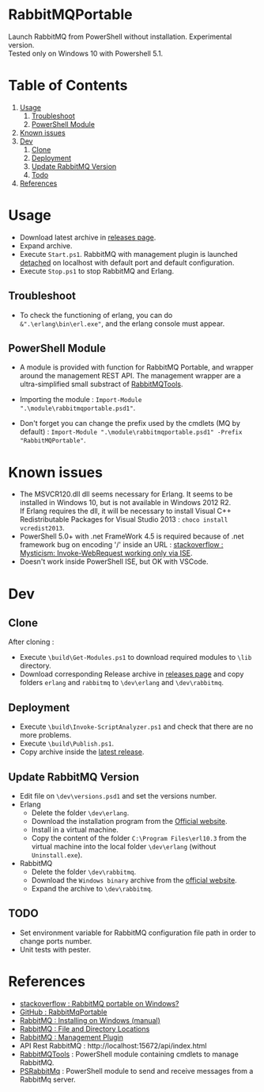# RabbitMQPortable
Launch RabbitMQ from PowerShell without installation. Experimental version.  
Tested only on Windows 10 with Powershell 5.1.



# Table of Contents
1. [Usage](#Usage)
	1. [Troubleshoot](#Troubleshoot)
	2. [PowerShell Module](#PowerShell-Module)
2. [Known issues](#Known-issues)
3. [Dev](#Dev)
	1. [Clone](#Clone)
	2. [Deployment](#Deployment)
	3. [Update RabbitMQ Version](#Update-RabbitMQ-Version)
	4. [Todo](#Todo)
4. [References](#References)



# Usage #

* Download latest archive in [releases page](https://github.com/Outlivier/RabbitMQPortable/releases).
* Expand archive.
* Execute `Start.ps1`. RabbitMQ with management plugin is launched [detached](https://www.rabbitmq.com/install-windows-manual.html#running-windows) on localhost with default port and default configuration.
* Execute `Stop.ps1` to stop RabbitMQ and Erlang.

## Troubleshoot ##

* To check the functioning of erlang, you can do `&".\erlang\bin\erl.exe"`, and the erlang console must appear.

## PowerShell Module ##

* A module is provided with function for RabbitMQ Portable, and wrapper around the management REST API.
The management wrapper are a ultra-simplified small substract of [RabbitMQTools](https://github.com/RamblingCookieMonster/RabbitMQTools).

* Importing the module : `Import-Module ".\module\rabbitmqportable.psd1"`.
* Don't forget you can change the prefix used by the cmdlets (MQ by default) : `Import-Module ".\module\rabbitmqportable.psd1" -Prefix "RabbitMQPortable"`.

# Known issues #

* The MSVCR120.dll dll seems necessary for Erlang. It seems to be installed in Windows 10, but is not available in Windows 2012 R2.  
If Erlang requires the dll, it will be necessary to install Visual C++ Redistributable Packages for Visual Studio 2013 : `choco install vcredist2013`.
* PowerShell 5.0+ with .net FrameWork 4.5 is required because of .net framework bug on encoding '/' inside an URL : [stackoverflow : Mysticism: Invoke-WebRequest working only via ISE](https://stackoverflow.com/questions/41937964/mysticism-invoke-webrequest-working-only-via-ise/42533778#42533778).
* Doesn't work inside PowerShell ISE, but OK with VSCode.

# Dev #

## Clone ##

After cloning :
* Execute `\build\Get-Modules.ps1` to download required modules to `\lib` directory.
* Download corresponding Release archive in [releases page](https://github.com/Outlivier/RabbitMQPortable/releases) and copy folders `erlang` and `rabbitmq` to `\dev\erlang` and `\dev\rabbitmq`.

## Deployment ##

* Execute `\build\Invoke-ScriptAnalyzer.ps1` and check that there are no more problems.
* Execute `\build\Publish.ps1`.
* Copy archive inside the [latest release](https://github.com/Outlivier/RabbitMQPortable/releases).

## Update RabbitMQ Version ##

* Edit file on `\dev\versions.psd1` and set the versions number.
* Erlang
	* Delete the folder `\dev\erlang`.
	* Download the installation program from the [Official website](https://www.erlang.org/downloads).
	* Install in a virtual machine.
	* Copy the content of the folder `C:\Program Files\erl10.3` from the virtual machine into the local folder `\dev\erlang` (without `Uninstall.exe`).
* RabbitMQ
	* Delete the folder `\dev\rabbitmq`.
	* Download the `Windows binary` archive from the [official website](https://www.rabbitmq.com/download.html).
	* Expand the archive to `\dev\rabbitmq`.

## TODO ##

* Set environment variable for RabbitMQ configuration file path in order to change ports number.
* Unit tests with pester.


# References #

* [stackoverflow : RabbitMQ portable on Windows?](https://stackoverflow.com/questions/19783529/rabbitmq-portable-on-windows)
* [GitHub : RabbitMqPortable](https://github.com/isindicic/RabbitMqPortable)
* [RabbitMQ : Installing on Windows (manual)](https://www.rabbitmq.com/install-windows-manual.html)
* [RabbitMQ : File and Directory Locations](https://www.rabbitmq.com/relocate.html)
* [RabbitMQ : Management Plugin](https://www.rabbitmq.com/management.html)
* API Rest RabbitMQ : http://localhost:15672/api/index.html
* [RabbitMQTools](https://github.com/RamblingCookieMonster/RabbitMQTools) : PowerShell module containing cmdlets to manage RabbitMQ.
* [PSRabbitMq](https://github.com/RamblingCookieMonster/PSRabbitMQ) : PowerShell module to send and receive messages from a RabbitMq server.